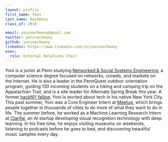 ```yaml
---
layout: profile
first_name: Yoni
last_name: Nachmany
class_of: 2018

email: yoninachmany@gmail.com
twitter: yoninachmany
github: yoninachmany
linkedin: https://www.linkedin.com/in/yoninachmany
exec:
  role: External Relations Chair
---
```


Yoni is a junior at Penn studying [Networked & Social Systems Engineering](http://www.nets.upenn.edu/), a
computer science degree focused on networks, crowds, and markets on the Internet.
He is also a leader in the PennQuest outdoor orientation program, guiding 130
incoming students on a hiking and camping trip on the Appalachian Trail,
and is a site leader for Alternate Spring Break this year.
A former [hackNY fellow](https://apply.hackny.org/), Yoni is excited about tech in his native New York City.
This past summer, Yoni was a Core Engineer Intern at [Meetup](http://www.meetup.com/), which brings people
together in thousands of cities to do more of what they want to do in life.
The summer before, he worked as a Machine Learning Research Intern at [Clarifai](http://clarifai.com/),
an AI startup developing visual recognition technology with deep learning.
In his free time, he enjoys visiting museums on weekends, listening to podcasts
before he goes to bed, and discovering beautiful music samples every day.
